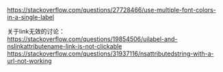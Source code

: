 <https://stackoverflow.com/questions/27728466/use-multiple-font-colors-in-a-single-label>

关于link无效的讨论：
<https://stackoverflow.com/questions/19854506/uilabel-and-nslinkattributename-link-is-not-clickable>
<https://stackoverflow.com/questions/31937116/nsattributedstring-with-a-url-not-working>